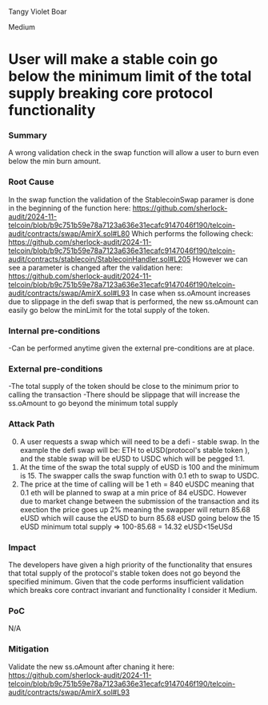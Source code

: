 Tangy Violet Boar

Medium

# User will make a stable coin go below the minimum limit of the total supply breaking core protocol functionality

### Summary

A wrong validation check in the swap function will allow a user to burn even below the min burn amount.

### Root Cause

In the swap function the validation of the StablecoinSwap paramer is done in the beginning of the function here:
https://github.com/sherlock-audit/2024-11-telcoin/blob/b9c751b59e78a7123a636e31ecafc9147046f190/telcoin-audit/contracts/swap/AmirX.sol#L80
Which performs the following check:
https://github.com/sherlock-audit/2024-11-telcoin/blob/b9c751b59e78a7123a636e31ecafc9147046f190/telcoin-audit/contracts/stablecoin/StablecoinHandler.sol#L205
However we can see a parameter is changed after the validation here:
https://github.com/sherlock-audit/2024-11-telcoin/blob/b9c751b59e78a7123a636e31ecafc9147046f190/telcoin-audit/contracts/swap/AmirX.sol#L93
In case when ss.oAmount increases due to slippage in the defi swap that is performed, the new ss.oAmount can easily go below the minLimit for the total supply of the token.


### Internal pre-conditions

-Can be performed anytime given the external pre-conditions are at place.

### External pre-conditions

-The total supply of the token should be close to the minimum prior to calling the transaction
-There should be slippage that will increase the ss.oAmount to go beyond the minimum total supply

### Attack Path

0. A user requests a swap which will need to be a defi - stable swap. In the example the defi swap will be: ETH to eUSD(protocol's stable token ), and the stable swap will be eUSD to USDC which will be pegged 1:1.
1. At the time of the swap the total supply of eUSD is 100 and the minimum is 15. The swapper calls the swap function with 0.1 eth to swap to USDC. 
2. The price at the time of calling will be 1 eth = 840 eUSDC meaning that 0.1 eth will be planned to swap at a min price of 84 eUSDC. However due to market change between the submission of the transaction and its exection the price goes up 2% meaning the swapper will return 85.68 eUSD which will cause the eUSD to burn 85.68 eUSD going below the 15 eUSD minimum total supply => 100-85.68 = 14.32 eUSD<15eUSd

### Impact

The developers have given a high priority of the functionality that ensures that total supply of the protocol's stable token does not go beyond the specified minimum.
Given that the code performs insufficient validation which breaks core contract invariant and functionality I consider it Medium.

### PoC

N/A

### Mitigation

Validate the new ss.oAmount after chaning it here:
https://github.com/sherlock-audit/2024-11-telcoin/blob/b9c751b59e78a7123a636e31ecafc9147046f190/telcoin-audit/contracts/swap/AmirX.sol#L93